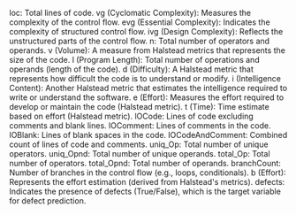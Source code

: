 loc: Total lines of code.
vg (Cyclomatic Complexity): Measures the complexity of the control flow.
evg (Essential Complexity): Indicates the complexity of structured control flow.
ivg (Design Complexity): Reflects the unstructured parts of the control flow.
n: Total number of operators and operands.
v (Volume): A measure from Halstead metrics that represents the size of the code.
l (Program Length): Total number of operations and operands (length of the code).
d (Difficulty): A Halstead metric that represents how difficult the code is to understand or modify.
i (Intelligence Content): Another Halstead metric that estimates the intelligence required to write or understand the software.
e (Effort): Measures the effort required to develop or maintain the code (Halstead metric).
t (Time): Time estimate based on effort (Halstead metric).
lOCode: Lines of code excluding comments and blank lines.
lOComment: Lines of comments in the code.
lOBlank: Lines of blank spaces in the code.
lOCodeAndComment: Combined count of lines of code and comments.
uniq_Op: Total number of unique operators.
uniq_Opnd: Total number of unique operands.
total_Op: Total number of operators.
total_Opnd: Total number of operands.
branchCount: Number of branches in the control flow (e.g., loops, conditionals).
b (Effort): Represents the effort estimation (derived from Halstead's metrics).
defects: Indicates the presence of defects (True/False), which is the target variable for defect prediction.
